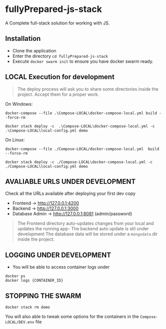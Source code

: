 # fullyPrepared-js-stack


A Complete full-stack solution for working with JS. 


## Installation

- Clone the application
- Enter the directory `cd fullyPrepared-js-stack`
- Execute `docker swarm init` to ensure you have docker swarm ready.



## LOCAL Execution for development

> The deploy process will ask you to share some directories inside the project. Accept them for a proper work.

On Windows:
```
docker-compose --file .\Compose-LOCAL\docker-compose-local.yml build --force-rm

docker stack deploy -c  .\Compose-LOCAL\docker-compose-local.yml -c .\Compose-LOCAL\local-config.yml demo
```

On Linux:
```
docker-compose --file ./Compose-LOCAL/docker-compose-local.yml  build --force-rm

docker stack deploy -c ./Compose-LOCAL\docker-compose-local.yml -c ./Compose-LOCAL\local-config.yml demo
```


## AVALIABLE URLS UNDER DEVELOPMENT

Check all the URLs available after deploying your first dev copy

- Frontend -> http://127.0.0.1:4200
- Backend -> http://127.0.0.1:3000
- Database Admin -> http://127.0.0.1:8081 (admin/password)


> The Frontend directory auto-updates changes from your local and updates the running app-
> The backend auto update is stil under development
> The database data will be stored under a `mongodata` dir inside the project.
 

## LOGGING UNDER DEVELOPMENT

- You will be able to access container logs under


```
docker ps
docker logs {CONTAINER_ID}
```




## STOPPING THE SWARM

```
docker stack rm demo
```


You will also able to tweak some options for the containers in the `Compose-LOCAL/DEV.env` file


